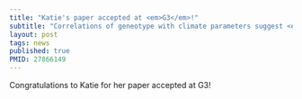 ```yaml
---
title: "Katie's paper accepted at <em>G3</em>!"
subtitle: "Correlations of geneotype with climate parameters suggest <em>Caenorhabditis elegans</em> niche adaptations"
layout: post
tags: news
published: true
PMID: 27866149
---
```


Congratulations to Katie for her paper accepted at G3!